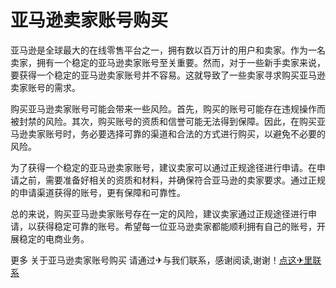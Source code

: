 # 亚马逊卖家账号购买

亚马逊是全球最大的在线零售平台之一，拥有数以百万计的用户和卖家。作为一名卖家，拥有一个稳定的亚马逊卖家账号至关重要。然而，对于一些新手卖家来说，要获得一个稳定的亚马逊卖家账号并不容易。这就导致了一些卖家寻求购买亚马逊卖家账号的需求。

购买亚马逊卖家账号可能会带来一些风险。首先，购买的账号可能存在违规操作而被封禁的风险。其次，购买账号的资质和信誉可能无法得到保障。因此，在购买亚马逊卖家账号时，务必要选择可靠的渠道和合法的方式进行购买，以避免不必要的风险。

为了获得一个稳定的亚马逊卖家账号，建议卖家可以通过正规途径进行申请。在申请之前，需要准备好相关的资质和材料，并确保符合亚马逊的卖家要求。通过正规的申请渠道获得的账号，更有保障和可靠性。

总的来说，购买亚马逊卖家账号存在一定的风险，建议卖家通过正规途径进行申请，以获得稳定可靠的账号。希望每一位亚马逊卖家都能顺利拥有自己的账号，开展稳定的电商业务。

更多 关于亚马逊卖家账号购买 请通过✈与我们联系，感谢阅读,谢谢！[点这✈里联系](https://a.k02.cc)